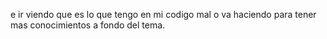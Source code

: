 e ir viendo que es lo que tengo en mi codigo mal o va haciendo para tener mas conocimientos a fondo del tema.